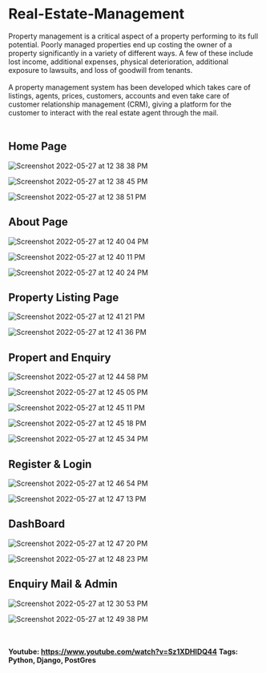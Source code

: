 # Real-Estate-Management

Property management is a critical aspect of a property performing to its full potential. Poorly managed properties end up costing the owner of a property significantly in a variety of different ways. A few of these include lost income, additional expenses, physical deterioration, additional exposure to lawsuits, and loss of goodwill from tenants.
<br><br>
A property management system has been developed which takes care of listings, agents, prices, customers, accounts and even take care of customer relationship management (CRM), giving a platform for the customer to interact with the real estate agent through the mail.
<br>
<br>
<h2>Home Page</h2>

![Screenshot 2022-05-27 at 12 38 38 PM](https://user-images.githubusercontent.com/91361896/170649465-1e75f8e8-b857-4bc1-b7c3-ac25fe67ff2b.png)

![Screenshot 2022-05-27 at 12 38 45 PM](https://user-images.githubusercontent.com/91361896/170649476-9eabf16d-ef97-4139-9e9f-42e86b1fb744.png)

![Screenshot 2022-05-27 at 12 38 51 PM](https://user-images.githubusercontent.com/91361896/170649490-be850f41-20e5-4310-8e56-1413b9964677.png)

<h2>About Page</h2>

![Screenshot 2022-05-27 at 12 40 04 PM](https://user-images.githubusercontent.com/91361896/170649699-21a1ccf2-b3ad-4ab6-ab66-883aa8cf77e9.png)

![Screenshot 2022-05-27 at 12 40 11 PM](https://user-images.githubusercontent.com/91361896/170649716-fa6f61db-50cd-4534-bcf8-00c6c25a66ed.png)

![Screenshot 2022-05-27 at 12 40 24 PM](https://user-images.githubusercontent.com/91361896/170649728-a3885cb3-8851-4f73-9d1b-5f14c0b2ba40.png)

<h2>Property Listing Page</h2>

![Screenshot 2022-05-27 at 12 41 21 PM](https://user-images.githubusercontent.com/91361896/170649970-22080594-3be0-43d9-9ecd-b90717b4b2ef.png)

![Screenshot 2022-05-27 at 12 41 36 PM](https://user-images.githubusercontent.com/91361896/170649984-5c1ba48a-0083-4f5c-b1da-cac3439f5c35.png)

<h2>Propert and Enquiry</h2>

![Screenshot 2022-05-27 at 12 44 58 PM](https://user-images.githubusercontent.com/91361896/170650530-2c241544-3f94-46cd-b42c-932f021163e6.png)

![Screenshot 2022-05-27 at 12 45 05 PM](https://user-images.githubusercontent.com/91361896/170650543-861c7ac1-f4d6-45b8-a3bd-9f19f0722dda.png)

![Screenshot 2022-05-27 at 12 45 11 PM](https://user-images.githubusercontent.com/91361896/170650557-ee0781ff-4c68-4578-86cb-5f7a8c1581ed.png)

![Screenshot 2022-05-27 at 12 45 18 PM](https://user-images.githubusercontent.com/91361896/170650568-79566d4f-8c97-4576-aecc-0ce2cb8b6e6f.png)

![Screenshot 2022-05-27 at 12 45 34 PM](https://user-images.githubusercontent.com/91361896/170650588-068c5823-35a7-4a86-acfe-e8e1c0018a4b.png)

<h2>Register & Login</h2>

![Screenshot 2022-05-27 at 12 46 54 PM](https://user-images.githubusercontent.com/91361896/170650789-d7aa3f69-6be7-430a-9a71-83aea7978e4f.png)

![Screenshot 2022-05-27 at 12 47 13 PM](https://user-images.githubusercontent.com/91361896/170650797-232ba831-d9aa-4b98-9a0d-b077f0470a40.png)

<h2>DashBoard</h2>

![Screenshot 2022-05-27 at 12 47 20 PM](https://user-images.githubusercontent.com/91361896/170650856-5876732b-617b-4c1b-914c-de7d8d0b81ce.png)

![Screenshot 2022-05-27 at 12 48 23 PM](https://user-images.githubusercontent.com/91361896/170650987-81a5db06-a3d8-4596-86dc-03629583d668.png)

<h2>Enquiry Mail & Admin</h2>

![Screenshot 2022-05-27 at 12 30 53 PM](https://user-images.githubusercontent.com/91361896/170651119-868e3b21-1d31-4fbd-9447-c229096de26f.png)

![Screenshot 2022-05-27 at 12 49 38 PM](https://user-images.githubusercontent.com/91361896/170651135-082128b8-85ba-4132-b215-e59a6f8d001a.png)

<br><br>
<b>Youtube: https://www.youtube.com/watch?v=Sz1XDHlDQ44</b>
<b>Tags: Python, Django, PostGres</b>
<br><br>
